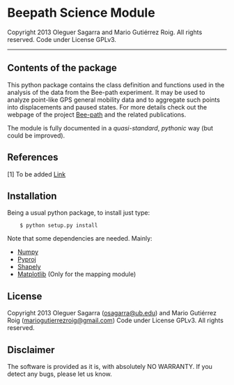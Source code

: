 Beepath Science Module
========================================================================

Copyright 2013 Oleguer Sagarra and Mario Gutiérrez Roig. All rights reserved. Code under License GPLv3.
______________________________________________________________________________________


## Contents of the package

This python package contains the class definition and functions used in the analysis of the data from the Bee-path experiment.
It may be used to analyze point-like GPS general mobility data and to aggregate such points into displacements and paused states.
For more details check out the webpage of the project  [Bee-path](http://bee-path.net/?lang=en) and the related publications.

The module is fully documented in a *quasi-standard*, *pythonic* way (but could be improved).

## References 

[1] To be added
	[Link]()


## Installation 

Being a usual python package, to install just type:

```
	$ python setup.py install
```	

Note that some dependencies are needed. Mainly:

- [Numpy](http://www.numpy.org/)
- [Pyproj](https://github.com/jswhit/pyproj)
- [Shapely](http://toblerity.org/shapely/)
- [Matplotlib](http://matplotlib.org/) (Only for the mapping module)


## License

Copyright 2013 Oleguer Sagarra (osagarra@ub.edu) and Mario Gutiérrez Roig (mariogutierrezroig@gmail.com)
Code under License GPLv3.
All rights reserved. 


## Disclaimer

The software is provided as it is, with absolutely NO WARRANTY. If you detect any bugs, please let us know.





